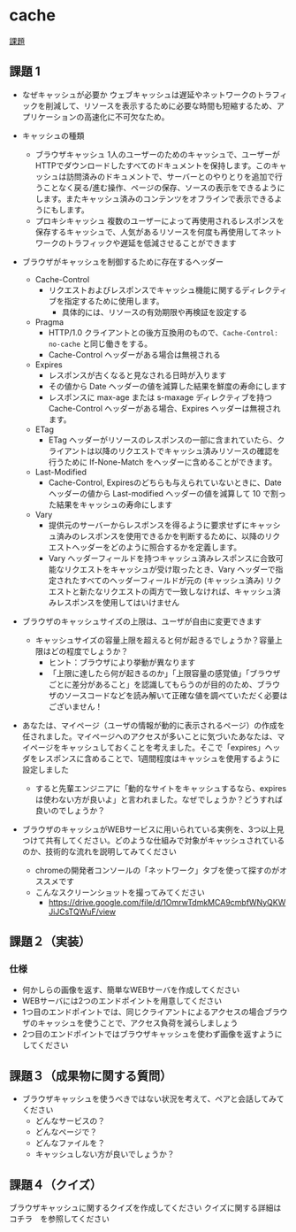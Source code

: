 # cache

[課題](hhttps://airtable.com/tblg8ePOEQRDtIGiY/viwV3pAlEvPOOgmHF/recLu5JYLtVoU3uk0?blocks=hide)

## 課題 1

- なぜキャッシュが必要か
  ウェブキャッシュは遅延やネットワークのトラフィックを削減して、リソースを表示するために必要な時間も短縮するため、アプリケーションの高速化に不可欠なため。

- キャッシュの種類
  - ブラウザキャッシュ
    1人のユーザーのためのキャッシュで、ユーザーがHTTPでダウンロードしたすべてのドキュメントを保持します。このキャッシュは訪問済みのドキュメントで、サーバーとのやりとりを追加で行うことなく戻る/進む操作、ページの保存、ソースの表示をできるようにします。またキャッシュ済みのコンテンツをオフラインで表示できるようにもします。
  - プロキシキャッシュ
    複数のユーザーによって再使用されるレスポンスを保存するキャッシュで、人気があるリソースを何度も再使用してネットワークのトラフィックや遅延を低減させることができます

- ブラウザがキャッシュを制御するために存在するヘッダー
  - Cache-Control
    - リクエストおよびレスポンスでキャッシュ機能に関するディレクティブを指定するために使用します。
      - 具体的には、リソースの有効期限や再検証を設定する
  - Pragma
    - HTTP/1.0 クライアントとの後方互換用のもので、`Cache-Control: no-cache` と同じ働きをする。
    - Cache-Control ヘッダーがある場合は無視される
  - Expires
    - レスポンスが古くなると見なされる日時が入ります
    - その値から Date ヘッダーの値を減算した結果を鮮度の寿命にします
    - レスポンスに max-age または s-maxage ディレクティブを持つ Cache-Control ヘッダーがある場合、Expires ヘッダーは無視されます。
  - ETag
    - ETag ヘッダーがリソースのレスポンスの一部に含まれていたら、クライアントは以降のリクエストでキャッシュ済みリソースの確認を行うために If-None-Match をヘッダーに含めることができます。
  - Last-Modified
    - Cache-Control, Expiresのどちらも与えられていないときに、Date ヘッダーの値から Last-modified ヘッダーの値を減算して 10 で割った結果をキャッシュの寿命にします
  - Vary
    - 提供元のサーバーからレスポンスを得るように要求せずにキャッシュ済みのレスポンスを使用できるかを判断するために、以降のリクエストヘッダーをどのように照合するかを定義します。
    - Vary ヘッダーフィールドを持つキャッシュ済みレスポンスに合致可能なリクエストをキャッシュが受け取ったとき、Vary ヘッダーで指定されたすべてのヘッダーフィールドが元の (キャッシュ済み) リクエストと新たなリクエストの両方で一致しなければ、キャッシュ済みレスポンスを使用してはいけません

- ブラウザのキャッシュサイズの上限は、ユーザが自由に変更できます
  - キャッシュサイズの容量上限を超えると何が起きるでしょうか？容量上限はどの程度でしょうか？
    - ヒント：ブラウザにより挙動が異なります
    - 「上限に達したら何が起きるのか」「上限容量の感覚値」「ブラウザごとに差分があること」を認識してもらうのが目的のため、ブラウザのソースコードなどを読み解いて正確な値を調べていただく必要はございません！

- あなたは、マイページ（ユーザの情報が動的に表示されるページ）の作成を任されました。マイページへのアクセスが多いことに気づいたあなたは、マイページをキャッシュしておくことを考えました。そこで「expires」ヘッダをレスポンスに含めることで、1週間程度はキャッシュを使用するように設定しました
  - すると先輩エンジニアに「動的なサイトをキャッシュするなら、expiresは使わない方が良いよ」と言われました。なぜでしょうか？どうすれば良いのでしょうか？

- ブラウザのキャッシュがWEBサービスに用いられている実例を、3つ以上見つけて共有してください。どのような仕組みで対象がキャッシュされているのか、技術的な流れを説明してみてください
  - chromeの開発者コンソールの「ネットワーク」タブを使って探すのがオススメです
  - こんなスクリーンショットを撮ってみてください
    - https://drive.google.com/file/d/1OmrwTdmkMCA9cmbfWNyQKWJiJCsTQWuF/view

## 課題２（実装）

### 仕様

- 何かしらの画像を返す、簡単なWEBサーバを作成してください
- WEBサーバには2つのエンドポイントを用意してください
- 1つ目のエンドポイントでは、同じクライアントによるアクセスの場合ブラウザのキャッシュを使うことで、アクセス負荷を減らしましょう
- 2つ目のエンドポイントではブラウザキャッシュを使わず画像を返すようにしてください


## 課題３（成果物に関する質問）

- ブラウザキャッシュを使うべきではない状況を考えて、ペアと会話してみてください
  - どんなサービスの？
  - どんなページで？
  - どんなファイルを？
  - キャッシュしない方が良いでしょうか？

## 課題４（クイズ）

ブラウザキャッシュに関するクイズを作成してください
クイズに関する詳細は　コチラ　を参照してください
